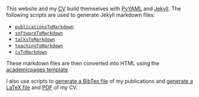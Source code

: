 This website and my [CV](samsledje.github.io/cv) build themselves with [PyYAML](https://pyyaml.org/) and [Jekyll](https://jekyllrb.com/). The following scripts are used to generate Jekyll markdown files:

* [`publicationsToMarkdown`](samsledje.github.io/auto_scripts/01a-publicationsToMarkdown.py)
* [`softwareToMarkdown`](samsledje.github.io/auto_scripts/02-softwareToMarkdown.py)
* [`talksToMarkdown`](samsledje.github.io/auto_scripts/03-talksToMarkdown.py)
* [`teachingToMarkdown`](samsledje.github.io/auto_scripts/04-teachingToMarkdown.py)
* [`cvToMarkdown`](samsledje.github.io/auto_scripts/cvToMarkdown.py)

These markdown files are then converted into HTML using the [academicpages template](https://github.com/academicpages/academicpages.github.io)

I also use scripts to [generate a BibTex file](samsledje.github.io/auto_scripts/01b-publicationsToBibtex.py) of my publications and [generate a LaTeX file](samsledje.github.io/auto_scripts/05b-cvToLatex.py) and [PDF](samsledje.github.io/auto_scripts/05c-cvToPDF.sh) of my CV.

